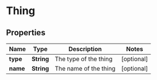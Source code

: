 
# Thing

## Properties
Name | Type | Description | Notes
------------ | ------------- | ------------- | -------------
**type** | **String** | The type of the thing |  [optional]
**name** | **String** | The name of the thing |  [optional]



